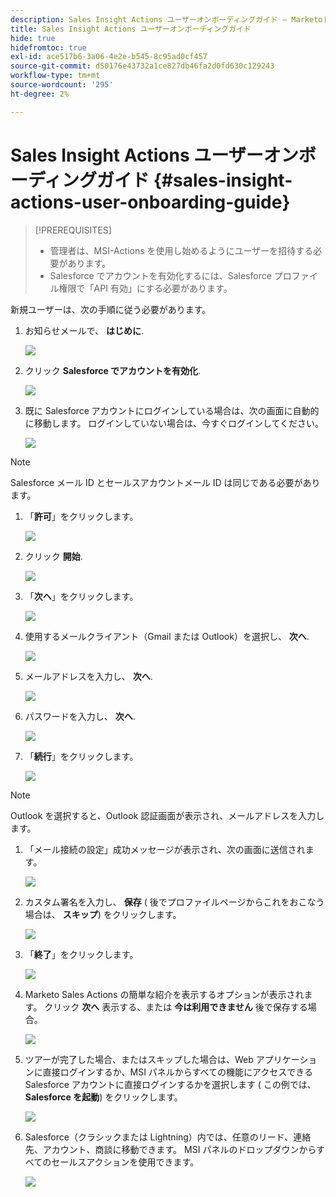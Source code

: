 ```yaml
---
description: Sales Insight Actions ユーザーオンボーディングガイド — Marketoドキュメント — 製品ドキュメント
title: Sales Insight Actions ユーザーオンボーディングガイド
hide: true
hidefromtoc: true
exl-id: ace517b6-3a06-4e2e-b545-8c95ad0cf457
source-git-commit: d50176e43732a1ce827db46fa2d0fd630c129243
workflow-type: tm+mt
source-wordcount: '295'
ht-degree: 2%

---
```


# Sales Insight Actions ユーザーオンボーディングガイド {#sales-insight-actions-user-onboarding-guide}

>[!PREREQUISITES]
>
>* 管理者は、MSI-Actions を使用し始めるようにユーザーを招待する必要があります。
>* Salesforce でアカウントを有効化するには、Salesforce プロファイル権限で「API 有効」にする必要があります。


新規ユーザーは、次の手順に従う必要があります。

1. お知らせメールで、 **はじめに**.

   ![](assets/sales-insight-actions-user-onboarding-guide-1.png)

1. クリック **Salesforce でアカウントを有効化**.

   ![](assets/sales-insight-actions-user-onboarding-guide-2.png)

1. 既に Salesforce アカウントにログインしている場合は、次の画面に自動的に移動します。 ログインしていない場合は、今すぐログインしてください。

   ![](assets/sales-insight-actions-user-onboarding-guide-3.png)

>[!NOTE]
>
>Salesforce メール ID とセールスアカウントメール ID は同じである必要があります。

1. 「**許可**」をクリックします。

   ![](assets/sales-insight-actions-user-onboarding-guide-4.png)

1. クリック **開始**.

   ![](assets/sales-insight-actions-user-onboarding-guide-5.png)

1. 「**次へ**」をクリックします。

   ![](assets/sales-insight-actions-user-onboarding-guide-6.png)

1. 使用するメールクライアント（Gmail または Outlook）を選択し、 **次へ**.

   ![](assets/sales-insight-actions-user-onboarding-guide-7.png)

1. メールアドレスを入力し、 **次へ**.

   ![](assets/sales-insight-actions-user-onboarding-guide-8.png)

1. パスワードを入力し、 **次へ**.

   ![](assets/sales-insight-actions-user-onboarding-guide-9.png)

1. 「**続行**」をクリックします。

   ![](assets/sales-insight-actions-user-onboarding-guide-10.png)

>[!NOTE]
>
>Outlook を選択すると、Outlook 認証画面が表示され、メールアドレスを入力します。

1. 「メール接続の設定」成功メッセージが表示され、次の画面に送信されます。

   ![](assets/sales-insight-actions-user-onboarding-guide-11.png)

1. カスタム署名を入力し、 **保存** ( 後でプロファイルページからこれをおこなう場合は、 **スキップ**) をクリックします。

   ![](assets/sales-insight-actions-user-onboarding-guide-12.png)

1. 「**終了**」をクリックします。

   ![](assets/sales-insight-actions-user-onboarding-guide-13.png)

1. Marketo Sales Actions の簡単な紹介を表示するオプションが表示されます。 クリック **次へ** 表示する、または **今は利用できません** 後で保存する場合。

   ![](assets/sales-insight-actions-user-onboarding-guide-14.png)

1. ツアーが完了した場合、またはスキップした場合は、Web アプリケーションに直接ログインするか、MSI パネルからすべての機能にアクセスできる Salesforce アカウントに直接ログインするかを選択します ( この例では、 **Salesforce を起動**) をクリックします。

   ![](assets/sales-insight-actions-user-onboarding-guide-15.png)

1. Salesforce（クラシックまたは Lightning）内では、任意のリード、連絡先、アカウント、商談に移動できます。 MSI パネルのドロップダウンからすべてのセールスアクションを使用できます。

   ![](assets/sales-insight-actions-user-onboarding-guide-16.png)
